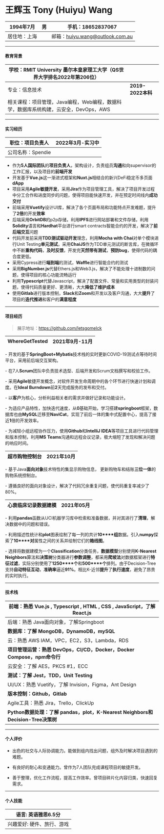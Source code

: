 # 王辉玉 Tony (Huiyu) Wang

| 1994年7月    | 男   | **手机：18652837067**                                        |
| ------------ | ---- | ------------------------------------------------------------ |
| 居住地：上海 |      | 邮箱：[huiyu.wang@outlook.com.au](mailto:huiyu.wang@outlook.com.au) |

---



#### 教育背景

| 学校：**RMIT University 墨尔本皇家理工大学**（QS世界大学排名2022年第**206**位） |                   |
| ------------------------------------------------------------ | ----------------- |
| 专业：信息技术                                               | **2019-2022本科** |
| 相关课程：项目管理，Java编程，Web编程，数据科学，数据库系统构建，云安全，DevOps，AWS |                   |

---

#### 实习经历

| 职位：项目负责人  | 2022年3月-实习中 |
| ----------------- | ---------------: |
| 公司名称：Spendie |                  |

- 作为**5人国际团队**的**项目负责人**，架构设计，负责组员**沟通**和向supervisor的工作汇报，以及项目的**前端开发**
- 开发基于**Vue.js**这一渐进式框架和**Nuxt.js**相结合的新兴DeFi稳定币多页面**dApp**
- 项目采用**Agile敏捷开发**，采用**Jira**作为项目管理工具，解决了项目开发过程中分工合作和进度同步的问题，使得项目能快速开发，并在预定时间线内**成功交付**
- 前端采用**Vuetify**设计UI库，解决了各个页面布局和功能特点开发难题，提升了**2倍**的开发**效率**
- 后端采用**OrbitDB**的p2p存储，利用**IPFS**进行网站部署和文件存储，利用**Solidity**语言和**Hardhat**平台进行smart contracts智能合约的开发，解决了**前后端交互**问题
- 代码开发前采用**TDD测试驱动开发**理念，利用**Mocha with Chai**对单个模块进行Unit Testing**单元测试**，采用**ChaiJS**作为TDD单元测试的断言库，在微循环中不断**重构代码**，**及时反馈**，开发完**天然带有测试**，**预防bug**，使得代码的耦合度更低。
- 采用Cypress进行**端到端**的测试，**Waffle**进行智能合约的测试
- 采用**BigNumber.js**代替Ethers.js和Web3.js，解决了不能处理十进制数的问题，使得项目的核心功能流畅运行
- 利用**Typescript**代替Javascript，解决了配置文件、常量和实用类型的封装问题，使得代码质量更好、更清晰，大大**降低了维护成本**
- 使用**Gitlab**进行版本控制，**Slack**和**Zoom**和开发以及客户沟通，大大**提升**了项目的**迭代推进**和客户的**满意程度**

---

#### 项目经历

> 展示地址：https://github.com/letsgomelck

| **WhereGetTested** | **2021年9月-11月** |
| ------------------ | -----------------: |

\- 开发的基于**SpringBoot+Mybatis**技术栈的实时更新COVID-19测试点等待时间平台，采用前后端交互架构。

\- 在7人**Scrum**团队中负责技术选型、后端开发和Scrum文档撰写和校验工作。

\- 采用**Agile**敏捷开发概念，对软件开发生命周期中的各个环节进行快速计划和调度。在**Ideal Burndown**前**2**天完成服务的发布和交付。

\- 以**客户**为核心，分析利益相关者的需求并做好记录和功能设计。

\- 为适应产品特性，加快迭代速度，从**0**基础开始，学习搭建**springboot**框架，数据库也由**MySQL**迁移至**NaviCat**，实现了前后一体的集中式配置中心，提高了接近**1**倍的开发效率。

\- 为减轻小组远程协作压力，使用**Github**和**IntelliJ IDEA**等项目工具进行代码管理和版本控制，利用**MS** **Teams**沟通和远程会议记录，极大缩短了发现和解决问题的响应时间。

| **超市购物控制台** | **2021年10月** |
| ------------------ | -------------: |

\- 基于Java**面向对象**技术特性的集显示购物信息， 更新购物⻋和结账**三位一体**的购物系统控制台。

\- 遵循良好的面向对象设计，解决了代码冗余重复问题，使代码重复率减少了80%。

| **心衰临床记录数据建模** | **2021年05月** |
| ------------------------ | -------------: |

\- 利用**pandas**函数从UCI机器学习库中检索和准备数据，并对其进行了**清理**，解决数据中的问题和错误。

\- 利用描述性统计和**plot**图表绘制了每一列的共计**10****组**数据。引入**numpy**探索了**10****对**属性之间的关系并绘制它们的**箱线图**。

\- 选择将数据建模为一个**Classification**分类任务，**数据模型**分别使用**K-Nearest Neighbors**算法和**决策树**分类器进行**参数调整**，都采用**爬坡法**对数据框架进行**特征过滤**，实际分别使用了**1250****个**和**500****个**排列。由于Decision-Tree支持**自动特征互动**，**准确率**逼近**91%**。相比K-近邻**提升**了**执行速度**，避免了昂贵的实时执行。

---

#### 技术栈

| 前端：熟悉 Vue.js , Typescript , HTML , CSS , JavaScript，了解React.js |
| ------------------------------------------------------------ |
| 后端：熟悉 Java面向对象，了解Springboot                      |
| **数据库：了解 MongoDB，DynamoDB，mySQL**                    |
| 云：熟悉 AWS IAM，VPC，EC2，S3，Lambda，RDS                  |
| **项目管理运营：熟悉 DevOps，CI/CD，Docker，Docker Compose，npm命令行** |
| 云安全：了解 AES，PKCS #1，ECC                               |
| **测试：了解 Jest，TDD，Unit Testing**                       |
| UI/UX：熟悉 Vuetify，了解 Invision，Figma，Ant Design        |
| **版本控制：Github，Gitlab**                                 |
| Agile工具：熟悉 Jira，Trello，ClickUp                        |
| **Python数据处理：了解 pandas，plot，K-Nearest Neighbors和Decision-Tree决策树** |

---

#### 个人评价

- 出色的社交与人际协调能力。能做到组内找出问题，组外及时解决项目遇到的难题。

- 有良好的耐心和变通能力。曾作为7人团队完成课程项目的敏捷开发。

- 善于整理，优化工作流程，提高工作效率。曾项目碎片化内容归类，快速回复需求。

---

#### 个人技能

| **语言: 英语雅思6.5分**    |
| -------------------------- |
| 兴趣爱好: 硬件、旅行、游戏 |



















